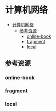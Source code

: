 # 计算机网络

<!--ts-->
* [计算机网络](#计算机网络)
   * [参考资源](#参考资源)
      * [online-book](#online-book)
      * [fragment](#fragment)
      * [local](#local)

<!-- Created by https://github.com/ekalinin/github-markdown-toc -->
<!-- Added by: kuanhsiaokuo, at: Sun Jun 26 23:07:43 CST 2022 -->

<!--te-->

## 参考资源

### online-book

### fragment

### local